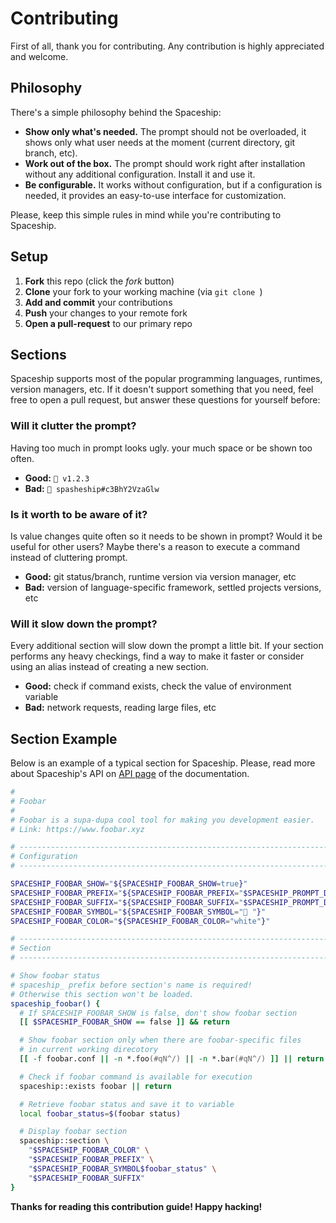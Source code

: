 # Contributing

First of all, thank you for contributing. Any contribution is highly appreciated and welcome.

## Philosophy

There's a simple philosophy behind the Spaceship:

* **Show only what's needed.** The prompt should not be overloaded, it shows only what user needs at the moment (current directory, git branch, etc).
* **Work out of the box.** The prompt should work right after installation without any additional configuration. Install it and use it.
* **Be configurable.** It works without configuration, but if a configuration is needed, it provides an easy-to-use interface for customization.

Please, keep this simple rules in mind while you're contributing to Spaceship.

## Setup

1. **Fork** this repo (click the *fork* button)
2. **Clone** your fork to your working machine (via `git clone `)
3. **Add and commit** your contributions
4. **Push** your changes to your remote fork
5. **Open a pull-request** to our primary repo

## Sections

Spaceship supports most of the popular programming languages, runtimes, version managers, etc. If it doesn't support something that you need, feel free to open a pull request, but answer these questions for yourself before:

### Will it clutter the prompt?

Having too much in prompt looks ugly. your much space or be shown too often.

* **Good:** `🚀 v1.2.3`
* **Bad:** `🚀 spasheship#c3BhY2VzaGlw`

### Is it worth to be aware of it?

Is value changes quite often so it needs to be shown in prompt? Would it be useful for other users? Maybe there's a reason to execute a command instead of cluttering prompt.

* **Good:** git status/branch, runtime version via version manager, etc
* **Bad:** version of language-specific framework, settled projects versions, etc

### Will it slow down the prompt?

Every additional section will slow down the prompt a little bit. If your section performs any heavy checkings, find a way to make it faster or consider using an alias instead of creating a new section.

* **Good:** check if command exists, check the value of environment variable
* **Bad:** network requests, reading large files, etc

## Section Example

Below is an example of a typical section for Spaceship. Please, read more about Spaceship's API on [API page](./docs/API.md) of the documentation.

```zsh
#
# Foobar
#
# Foobar is a supa-dupa cool tool for making you development easier.
# Link: https://www.foobar.xyz

# ------------------------------------------------------------------------------
# Configuration
# ------------------------------------------------------------------------------

SPACESHIP_FOOBAR_SHOW="${SPACESHIP_FOOBAR_SHOW=true}"
SPACESHIP_FOOBAR_PREFIX="${SPACESHIP_FOOBAR_PREFIX="$SPACESHIP_PROMPT_DEFAULT_PREFIX"}"
SPACESHIP_FOOBAR_SUFFIX="${SPACESHIP_FOOBAR_SUFFIX="$SPACESHIP_PROMPT_DEFAULT_SUFFIX"}"
SPACESHIP_FOOBAR_SYMBOL="${SPACESHIP_FOOBAR_SYMBOL="🍷 "}"
SPACESHIP_FOOBAR_COLOR="${SPACESHIP_FOOBAR_COLOR="white"}"

# ------------------------------------------------------------------------------
# Section
# ------------------------------------------------------------------------------

# Show foobar status
# spaceship_ prefix before section's name is required!
# Otherwise this section won't be loaded.
spaceship_foobar() {
  # If SPACESHIP_FOOBAR_SHOW is false, don't show foobar section
  [[ $SPACESHIP_FOOBAR_SHOW == false ]] && return

  # Show foobar section only when there are foobar-specific files
  # in current working direcotory
  [[ -f foobar.conf || -n *.foo(#qN^/) || -n *.bar(#qN^/) ]] || return

  # Check if foobar command is available for execution
  spaceship::exists foobar || return

  # Retrieve foobar status and save it to variable
  local foobar_status=$(foobar status)

  # Display foobar section
  spaceship::section \
    "$SPACESHIP_FOOBAR_COLOR" \
    "$SPACESHIP_FOOBAR_PREFIX" \
    "$SPACESHIP_FOOBAR_SYMBOL$foobar_status" \
    "$SPACESHIP_FOOBAR_SUFFIX"
}
```

**Thanks for reading this contribution guide! Happy hacking!**
